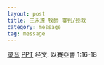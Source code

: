 ```yaml
---
layout: post
title: 王永達 牧師 審判/拯救
category: message
tag: message
---
```


[录音](https://drive.google.com/open?id=1nLQLGKsG4s1pfYeOABHb3cggbPb7JRXO) [PPT]() 经文: 以賽亞書 1:16-18
